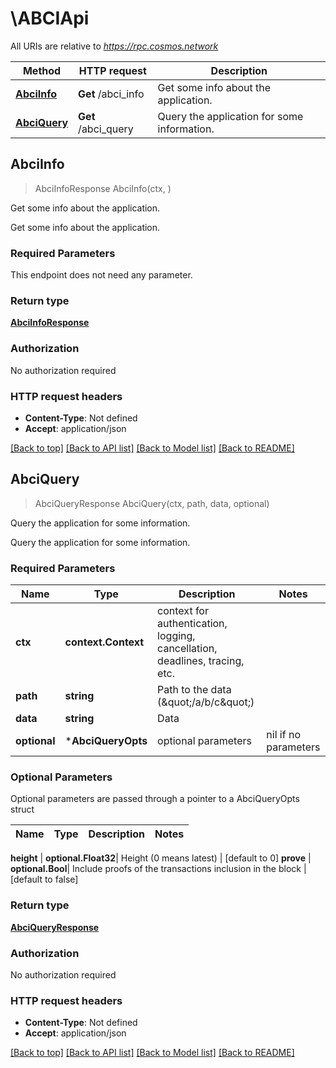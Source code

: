 # \ABCIApi

All URIs are relative to *https://rpc.cosmos.network*

Method | HTTP request | Description
------------- | ------------- | -------------
[**AbciInfo**](ABCIApi.md#AbciInfo) | **Get** /abci_info | Get some info about the application.
[**AbciQuery**](ABCIApi.md#AbciQuery) | **Get** /abci_query | Query the application for some information.



## AbciInfo

> AbciInfoResponse AbciInfo(ctx, )

Get some info about the application.

Get some info about the application. 

### Required Parameters

This endpoint does not need any parameter.

### Return type

[**AbciInfoResponse**](ABCIInfoResponse.md)

### Authorization

No authorization required

### HTTP request headers

- **Content-Type**: Not defined
- **Accept**: application/json

[[Back to top]](#) [[Back to API list]](../README.md#documentation-for-api-endpoints)
[[Back to Model list]](../README.md#documentation-for-models)
[[Back to README]](../README.md)


## AbciQuery

> AbciQueryResponse AbciQuery(ctx, path, data, optional)

Query the application for some information.

Query the application for some information. 

### Required Parameters


Name | Type | Description  | Notes
------------- | ------------- | ------------- | -------------
**ctx** | **context.Context** | context for authentication, logging, cancellation, deadlines, tracing, etc.
**path** | **string**| Path to the data (\&quot;/a/b/c\&quot;) | 
**data** | **string**| Data | 
 **optional** | ***AbciQueryOpts** | optional parameters | nil if no parameters

### Optional Parameters

Optional parameters are passed through a pointer to a AbciQueryOpts struct


Name | Type | Description  | Notes
------------- | ------------- | ------------- | -------------


 **height** | **optional.Float32**| Height (0 means latest) | [default to 0]
 **prove** | **optional.Bool**| Include proofs of the transactions inclusion in the block | [default to false]

### Return type

[**AbciQueryResponse**](ABCIQueryResponse.md)

### Authorization

No authorization required

### HTTP request headers

- **Content-Type**: Not defined
- **Accept**: application/json

[[Back to top]](#) [[Back to API list]](../README.md#documentation-for-api-endpoints)
[[Back to Model list]](../README.md#documentation-for-models)
[[Back to README]](../README.md)

